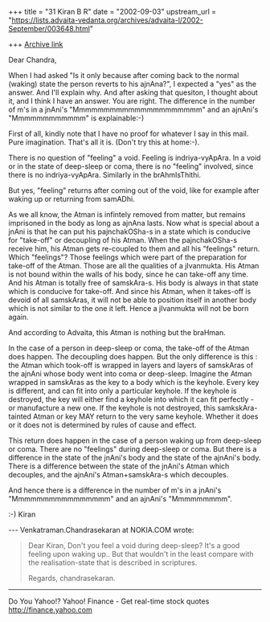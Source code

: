 +++
title = "31 Kiran B R"
date = "2002-09-03"
upstream_url = "https://lists.advaita-vedanta.org/archives/advaita-l/2002-September/003648.html"

+++
[Archive link](https://lists.advaita-vedanta.org/archives/advaita-l/2002-September/003648.html)

Dear Chandra,

When I had asked "Is it only because after coming back
to the normal (waking) state the person reverts to his
ajnAna?", I expected a "yes" as the answer. And I'll
explain why. And after asking that quesiton, I thought
about it, and I think I have an answer. You are right.
The difference in the number of m's in a jnAni's
"Mmmmmmmmmmmmmmmmmmmmm" and an ajnAni's "Mmmmmmmmmmmm"
is explainable:-)

First of all, kindly note that I have no proof for
whatever I say in this mail. Pure imagination. That's
all it is. (Don't try this at home:-).

There is no question of "feeling" a void. Feeling is
indriya-vyApAra. In a void or in the state of
deep-sleep or coma, there is no "feeling" involved,
since there is no indriya-vyApAra. Similarly in the
brAhmIsThithi.

But yes, "feeling" returns after coming out of the
void, like for example after waking up or returning
from samADhi.

As we all know, the Atman is infintely removed from
matter, but remains imprisoned in the body as long as
ajnAna lasts. Now what is special about a jnAni is
that he can put his pajnchakOSha-s in a state which is
conducive for "take-off" or decoupling of his Atman.
When the pajnchakOSha-s receive him, his Atman gets
re-coupled to them and all his "feelings" return.
Which "feelings"? Those feelings which were part of
the preparation for take-off of the Atman. Those are
all the qualities of a jIvanmukta. His Atman is not
bound within the walls of his body, since he can
take-off any time. And his Atman is totally free of
samskAra-s. His body is always in that state which is
conducive for take-off. And since his Atman, when it
takes-off is devoid of all samskAras, it will not be
able to position itself in another body which is not
similar to the one it left. Hence a jIvanmukta will
not be born again.

And according to Advaita, this Atman is nothing but
the braHman.

In the case of a person in deep-sleep or coma, the
take-off of the Atman does happen. The decoupling does
happen. But the only difference is this : the Atman
which took-off is wrapped in layers and layers of
samskAras of the ajnAni whose body went into coma or
deep-sleep. Imagine the Atman wrapped in samskAras as
the key to a body which is the keyhole. Every key is
different, and can fit into only a particular keyhole.
If the keyhole is destroyed, the key will either find
a keyhole into which it can fit perfectly - or
manufacture a new one. If the keyhole is not
destroyed, this samkskAra-tainted Atman or key MAY
return to the very same keyhole. Whether it does or it
does not is determined by rules of cause and effect.

This return does happen in the case of a person waking
up from deep-sleep or coma. There are no "feelings"
during deep-sleep or coma. But there is a difference
in the state of the jnAni's body and the state of the
ajnAni's body. There is a difference between the state
of the jnAni's Atman which decouples, and the ajnAni's
Atman+samskAra-s which decouples.

And hence there is a difference in the number of m's
in a jnAni's "Mmmmmmmmmmmmmmmm" and an ajnAni's
"Mmmmmmmmm".

:-)
Kiran


--- Venkatraman.Chandrasekaran at NOKIA.COM wrote:
> Dear Kiran,
>    Don't you feel a void during deep-sleep? It's a
> good
> feeling upon waking up.. But that wouldn't in the
> least
> compare with the realisation-state that is described
> in
> scriptures.
>
>    Regards,
>    chandrasekaran.


__________________________________________________
Do You Yahoo!?
Yahoo! Finance - Get real-time stock quotes
http://finance.yahoo.com

